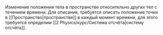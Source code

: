 Изменение положения тела в пространстве относительно других  тел с течением времени.
Для описания, требуется описать положение точки в [[Пространство|пространстве]] в каждый момент времени, для этого требуется определим [[2 Physics/курс/Система отсчёта|систему отсчёта]].